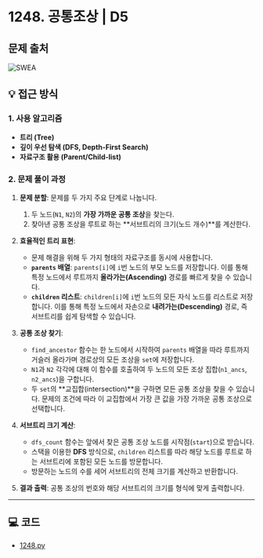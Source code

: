 # 1248. 공통조상 | D5

## 문제 출처
![SWEA](https://swexpertacademy.com/main/code/problem/problemDetail.do?contestProbId=AV15PTkqAPYCFAYD)


## 💡 접근 방식

### 1. 사용 알고리즘
* **트리 (Tree)**
* **깊이 우선 탐색 (DFS, Depth-First Search)**
* **자료구조 활용 (Parent/Child-list)**

### 2. 문제 풀이 과정
1.  **문제 분할**: 문제를 두 가지 주요 단계로 나눕니다.
    1.  두 노드(`N1`, `N2`)의 **가장 가까운 공통 조상**을 찾는다.
    2.  찾아낸 공통 조상을 루트로 하는 **서브트리의 크기(노드 개수)**를 계산한다.

2.  **효율적인 트리 표현**:
    * 문제 해결을 위해 두 가지 형태의 자료구조를 동시에 사용합니다.
    * **`parents` 배열**: `parents[i]`에 `i`번 노드의 부모 노드를 저장합니다. 이를 통해 특정 노드에서 루트까지 **올라가는(Ascending)** 경로를 빠르게 찾을 수 있습니다.
    * **`children` 리스트**: `children[i]`에 `i`번 노드의 모든 자식 노드를 리스트로 저장합니다. 이를 통해 특정 노드에서 자손으로 **내려가는(Descending)** 경로, 즉 서브트리를 쉽게 탐색할 수 있습니다.

3.  **공통 조상 찾기**:
    * `find_ancestor` 함수는 한 노드에서 시작하여 `parents` 배열을 따라 루트까지 거슬러 올라가며 경로상의 모든 조상을 `set`에 저장합니다.
    * `N1`과 `N2` 각각에 대해 이 함수를 호출하여 두 노드의 모든 조상 집합(`n1_ancs`, `n2_ancs`)을 구합니다.
    * 두 `set`의 **교집합(intersection)**을 구하면 모든 공통 조상을 찾을 수 있습니다. 문제의 조건에 따라 이 교집합에서 가장 큰 값을 가장 가까운 공통 조상으로 선택합니다.

4.  **서브트리 크기 계산**:
    * `dfs_count` 함수는 앞에서 찾은 공통 조상 노드를 시작점(`start`)으로 받습니다.
    * 스택을 이용한 **DFS** 방식으로, `children` 리스트를 따라 해당 노드를 루트로 하는 서브트리에 포함된 모든 노드를 방문합니다.
    * 방문하는 노드의 수를 세어 서브트리의 전체 크기를 계산하고 반환합니다.

5.  **결과 출력**: 공통 조상의 번호와 해당 서브트리의 크기를 형식에 맞게 출력합니다.


---

## 💻 코드
* [1248.py](1248.py)